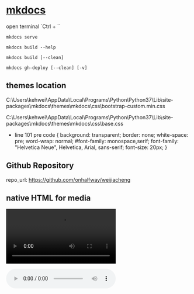 # [mkdocs](https://www.mkdocs.org/#getting-started)

open terminal `Ctrl + \``

`mkdocs serve`

`mkdocs build --help`

`mkdocs build [--clean]`

`mkdocs gh-deploy [--clean] [-v]`

## themes location

C:\Users\kehwei\AppData\Local\Programs\Python\Python37\Lib\site-packages\mkdocs\themes\mkdocs\css\bootstrap-custom.min.css

C:\Users\kehwei\AppData\Local\Programs\Python\Python37\Lib\site-packages\mkdocs\themes\mkdocs\css\base.css
- line 101
pre code {
    background: transparent;
    border: none;
    white-space: pre;
    word-wrap: normal;
    #font-family: monospace,serif;
    font-family: "Helvetica Neue", Helvetica, Arial, sans-serif;
    font-size: 20px;
}

## Github Repository

repo_url: https://github.com/onhalfway/weijiacheng

## native HTML for media

<video controls="controls">
    <source src="../lib/movie.mp4" type="video/mp4" />
    <source src="../lib/movie.ogg" type="video/ogg" />
</video>

<audio src="../lib/song.ogg" controls="controls"></audio>
